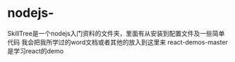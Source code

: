 # nodejs-
SkillTree是一个nodejs入门资料的文件夹，里面有从安装到配置文件及一些简单代码
我会把我所学过的word文档或者其他的放入到这里来
react-demos-master 是学习react的demo
